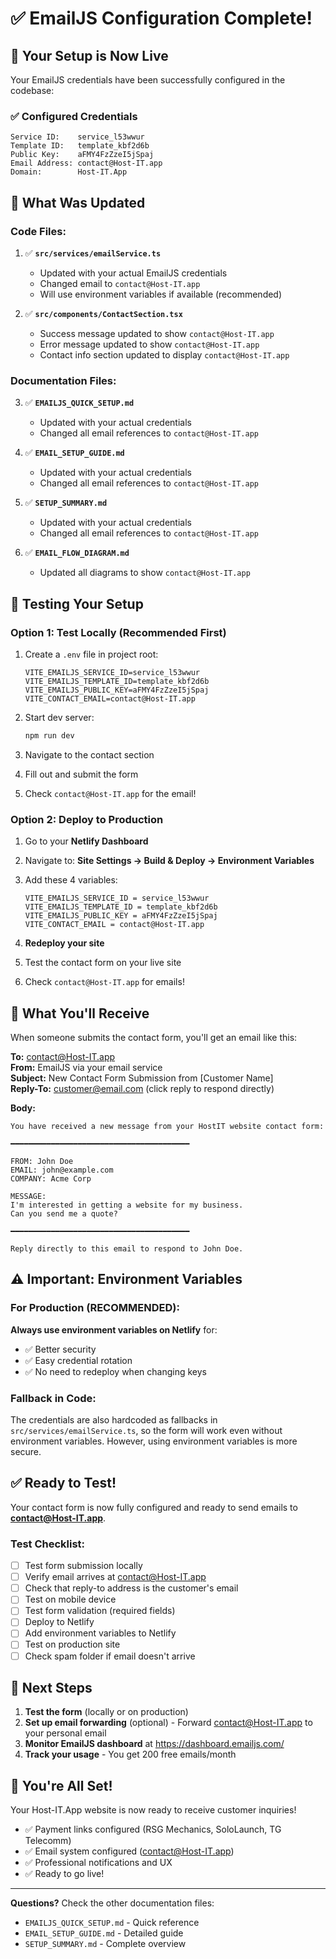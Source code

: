 # ✅ EmailJS Configuration Complete!

## 🎉 Your Setup is Now Live

Your EmailJS credentials have been successfully configured in the codebase:

### ✅ Configured Credentials
```
Service ID:    service_l53wwur
Template ID:   template_kbf2d6b
Public Key:    aFMY4FzZzeI5jSpaj
Email Address: contact@Host-IT.app
Domain:        Host-IT.App
```

## 📝 What Was Updated

### Code Files:
1. ✅ **`src/services/emailService.ts`**
   - Updated with your actual EmailJS credentials
   - Changed email to `contact@Host-IT.app`
   - Will use environment variables if available (recommended)

2. ✅ **`src/components/ContactSection.tsx`**
   - Success message updated to show `contact@Host-IT.app`
   - Error message updated to show `contact@Host-IT.app`
   - Contact info section updated to display `contact@Host-IT.app`

### Documentation Files:
3. ✅ **`EMAILJS_QUICK_SETUP.md`**
   - Updated with your actual credentials
   - Changed all email references to `contact@Host-IT.app`

4. ✅ **`EMAIL_SETUP_GUIDE.md`**
   - Updated with your actual credentials
   - Changed all email references to `contact@Host-IT.app`

5. ✅ **`SETUP_SUMMARY.md`**
   - Updated with your actual credentials
   - Changed all email references to `contact@Host-IT.app`

6. ✅ **`EMAIL_FLOW_DIAGRAM.md`**
   - Updated all diagrams to show `contact@Host-IT.app`

## 🚀 Testing Your Setup

### Option 1: Test Locally (Recommended First)
1. Create a `.env` file in project root:
   ```env
   VITE_EMAILJS_SERVICE_ID=service_l53wwur
   VITE_EMAILJS_TEMPLATE_ID=template_kbf2d6b
   VITE_EMAILJS_PUBLIC_KEY=aFMY4FzZzeI5jSpaj
   VITE_CONTACT_EMAIL=contact@Host-IT.app
   ```

2. Start dev server:
   ```bash
   npm run dev
   ```

3. Navigate to the contact section
4. Fill out and submit the form
5. Check `contact@Host-IT.app` for the email!

### Option 2: Deploy to Production
1. Go to your **Netlify Dashboard**
2. Navigate to: **Site Settings → Build & Deploy → Environment Variables**
3. Add these 4 variables:
   ```
   VITE_EMAILJS_SERVICE_ID = service_l53wwur
   VITE_EMAILJS_TEMPLATE_ID = template_kbf2d6b
   VITE_EMAILJS_PUBLIC_KEY = aFMY4FzZzeI5jSpaj
   VITE_CONTACT_EMAIL = contact@Host-IT.app
   ```

4. **Redeploy your site**
5. Test the contact form on your live site
6. Check `contact@Host-IT.app` for emails!

## 📧 What You'll Receive

When someone submits the contact form, you'll get an email like this:

**To:** contact@Host-IT.app  
**From:** EmailJS via your email service  
**Subject:** New Contact Form Submission from [Customer Name]  
**Reply-To:** customer@email.com (click reply to respond directly)

**Body:**
```
You have received a new message from your HostIT website contact form:

━━━━━━━━━━━━━━━━━━━━━━━━━━━━━━━━━━━━━━━━

FROM: John Doe
EMAIL: john@example.com
COMPANY: Acme Corp

MESSAGE:
I'm interested in getting a website for my business.
Can you send me a quote?

━━━━━━━━━━━━━━━━━━━━━━━━━━━━━━━━━━━━━━━━

Reply directly to this email to respond to John Doe.
```

## ⚠️ Important: Environment Variables

### For Production (RECOMMENDED):
**Always use environment variables on Netlify** for:
- ✅ Better security
- ✅ Easy credential rotation
- ✅ No need to redeploy when changing keys

### Fallback in Code:
The credentials are also hardcoded as fallbacks in `src/services/emailService.ts`, so the form will work even without environment variables. However, using environment variables is more secure.

## ✅ Ready to Test!

Your contact form is now fully configured and ready to send emails to **contact@Host-IT.app**.

### Test Checklist:
- [ ] Test form submission locally
- [ ] Verify email arrives at contact@Host-IT.app
- [ ] Check that reply-to address is the customer's email
- [ ] Test on mobile device
- [ ] Test form validation (required fields)
- [ ] Deploy to Netlify
- [ ] Add environment variables to Netlify
- [ ] Test on production site
- [ ] Check spam folder if email doesn't arrive

## 🎯 Next Steps

1. **Test the form** (locally or on production)
2. **Set up email forwarding** (optional) - Forward contact@Host-IT.app to your personal email
3. **Monitor EmailJS dashboard** at https://dashboard.emailjs.com/
4. **Track your usage** - You get 200 free emails/month

## 🎉 You're All Set!

Your Host-IT.App website is now ready to receive customer inquiries!

- ✅ Payment links configured (RSG Mechanics, SoloLaunch, TG Telecomm)
- ✅ Email system configured (contact@Host-IT.app)
- ✅ Professional notifications and UX
- ✅ Ready to go live!

---

**Questions?** Check the other documentation files:
- `EMAILJS_QUICK_SETUP.md` - Quick reference
- `EMAIL_SETUP_GUIDE.md` - Detailed guide
- `SETUP_SUMMARY.md` - Complete overview

